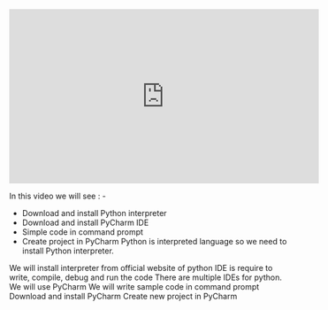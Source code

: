 <iframe width="560" height="315" src="https://www.youtube.com/embed/mbryl4MZJms" title="YouTube video player" frameborder="0" allow="accelerometer; autoplay; clipboard-write; encrypted-media; gyroscope; picture-in-picture" allowfullscreen></iframe>

In this video we will see : -

- Download and install Python interpreter
- Download and install PyCharm IDE
- Simple code in command prompt
- Create project in PyCharm Python is interpreted language so we need to install Python interpreter.

We will install interpreter from official website of python IDE is require to write, compile, debug and run the code There are multiple IDEs for python. We will use PyCharm We will write sample code in command prompt Download and install PyCharm Create new project in PyCharm
